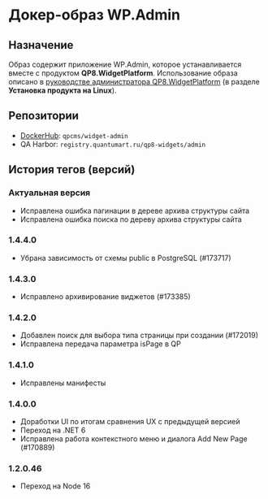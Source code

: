 # Докер-образ WP.Admin

## Назначение

Образ содержит приложение WP.Admin, которое устанавливается вместе с продуктом **QP8.WidgetPlatform**. Использование образа описано в [руководстве администратора QP8.WidgetPlatform](https://storage.qp.qsupport.ru/qa_official_site/images/downloads/qp8-widgets-admin-man.pdf) (в разделе **Установка продукта на Linux**).

## Репозитории

* [DockerHub](https://hub.docker.com/r/qpcms/widget-admin/tags): `qpcms/widget-admin`
* QA Harbor: `registry.quantumart.ru/qp8-widgets/admin`

## История тегов (версий)

### Актуальная версия

* Исправлена ошибка пагинации в дереве архива структуры сайта
* Исправлена ошибка поиска по дереву архива структуры сайта

### 1.4.4.0

* Убрана зависимость от схемы public в PostgreSQL (#173717)

### 1.4.3.0

* Исправлено архивирование виджетов (#173385)

### 1.4.2.0

* Добавлен поиск для выбора типа страницы при создании  (#172019)
* Исправлена передача параметра isPage в QP

### 1.4.1.0

* Исправлены манифесты

### 1.4.0.0

* Доработки UI по итогам сравнения UX с предыдущей версией
* Переход на .NET 6
* Исправлена работа контекстного меню и диалога Add New Page (#170889)

### 1.2.0.46

* Переход на Node 16
